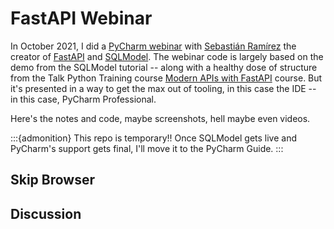 # FastAPI Webinar

In October 2021, I did a [PyCharm webinar](https://blog.jetbrains.com/pycharm/2021/10/webinar-smarter-fastapi-through-tooling-with-sebastian-ramirez/) with [Sebastián Ramírez](https://twitter.com/tiangolo/) the creator of [FastAPI](https://fastapi.tiangolo.com) and [SQLModel](https://sqlmodel.tiangolo.com).
The webinar code is largely based on the demo from the SQLModel tutorial -- along with a healthy dose of structure from the Talk Python Training course [Modern APIs with FastAPI](https://training.talkpython.fm/courses/getting-started-with-fastapi) course.
But it's presented in a way to get the max out of tooling, in this case the IDE -- in this case, PyCharm Professional.

Here's the notes and code, maybe screenshots, hell maybe even videos.

:::{admonition} This repo is temporary!!
Once SQLModel gets live and PyCharm's support gets final, I'll move it to the PyCharm Guide.
:::

## Skip Browser



## Discussion

